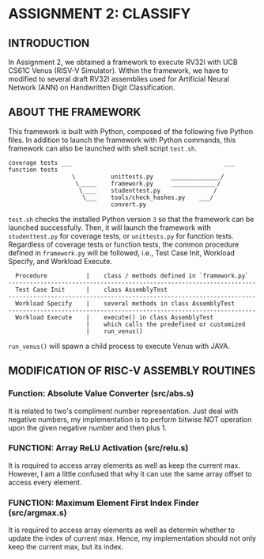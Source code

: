 # ASSIGNMENT 2: CLASSIFY

## INTRODUCTION
In Assignment 2, we obtained a framework to execute RV32I with UCB CS61C Venus (RISV-V Simulator). Within the framework, we have to modified to several draft RV32I assemblies used for Artificial Neural Network (ANN) on Handwritten Digit Classification.


## ABOUT THE FRAMEWORK
This framework is built with Python, composed of the following five Python files. In addition to launch the framework with Python commands, this framework can also be launched with shell script `test.sh`.

    coverage tests ___                                           ___ function tests
                      \          unittests.py     ______________/
                       \_____    framework.py     _____________/
                        \____    studenttest.py               /
                         \___    tools/check_hashes.py    ___/
                                 convert.py

`test.sh` checks the installed Python version `3` so that the framework can be launched successfully. Then, it will launch the framework with `studenttest.py` for coverage tests, or `unittests.py` for function tests. Regardless of coverage tests or function tests, the common procedure defined in `framework.py` will be followed, i.e., Test Case Init, Workload Specify, and Workload Execute.

      Procedure           |    class / methods defined in `framework.py`
    ----------------------------------------------------------------------
      Test Case Init      |    class AssemblyTest
    ----------------------------------------------------------------------
      Workload Specify    |    several methods in class AssemblyTest
    ----------------------------------------------------------------------
      Workload Execute    |    execute() in class AssemblyTest
                          |    which calls the predefined or customized 
                          |    run_venus()

`run_venus()` will spawn a child process to execute Venus with JAVA.


## MODIFICATION OF RISC-V ASSEMBLY ROUTINES

### Function: Absolute Value Converter (src/abs.s)
It is related to two's compliment number representation. Just deal with negative numbers, my implementation is to perform bitwise NOT operation upon the given negative number and then plus 1.

### FUNCTION: Array ReLU Activation (src/relu.s)
It is required to access array elements as well as keep the current max. However, I am a little confused that why it can use the same array offset to access every element.

### FUNCTION: Maximum Element First Index Finder (src/argmax.s)
It is required to access array elements as well as determin whether to update the index of current max. Hence, my implementation should not only keep the current max, but its index.

